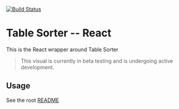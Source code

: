 [![Build Status](https://travis-ci.org/Microsoft/PowerBI-visuals-TableSorter.svg?branch=develop)](https://travis-ci.org/Microsoft/PowerBI-visuals-TableSorter)

# Table Sorter -- React

This is the React wrapper around Table Sorter

> This visual is currently in beta testing and is undergoing active development.

## Usage
See the root [README](../../README.md)
